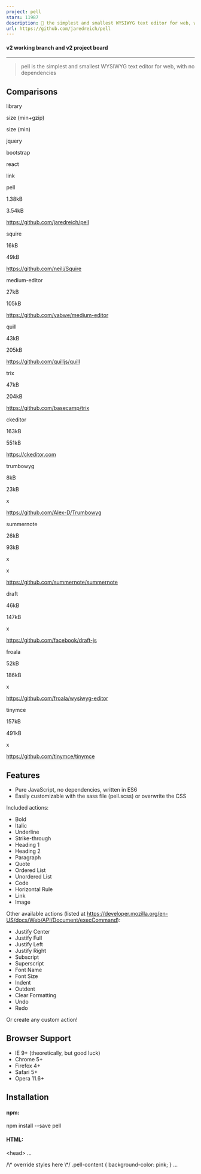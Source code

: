 ```yaml
---
project: pell
stars: 11987
description: 📝 the simplest and smallest WYSIWYG text editor for web, with no dependencies
url: https://github.com/jaredreich/pell
---
```


#### v2 working branch and v2 project board

* * *

> pell is the simplest and smallest WYSIWYG text editor for web, with no dependencies

Comparisons
-----------

library

size (min+gzip)

size (min)

jquery

bootstrap

react

link

pell

1.38kB

3.54kB

https://github.com/jaredreich/pell

squire

16kB

49kB

https://github.com/neilj/Squire

medium-editor

27kB

105kB

https://github.com/yabwe/medium-editor

quill

43kB

205kB

https://github.com/quilljs/quill

trix

47kB

204kB

https://github.com/basecamp/trix

ckeditor

163kB

551kB

https://ckeditor.com

trumbowyg

8kB

23kB

x

https://github.com/Alex-D/Trumbowyg

summernote

26kB

93kB

x

x

https://github.com/summernote/summernote

draft

46kB

147kB

x

https://github.com/facebook/draft-js

froala

52kB

186kB

x

https://github.com/froala/wysiwyg-editor

tinymce

157kB

491kB

x

https://github.com/tinymce/tinymce

Features
--------

-   Pure JavaScript, no dependencies, written in ES6
-   Easily customizable with the sass file (pell.scss) or overwrite the CSS

Included actions:

-   Bold
-   Italic
-   Underline
-   Strike-through
-   Heading 1
-   Heading 2
-   Paragraph
-   Quote
-   Ordered List
-   Unordered List
-   Code
-   Horizontal Rule
-   Link
-   Image

Other available actions (listed at https://developer.mozilla.org/en-US/docs/Web/API/Document/execCommand):

-   Justify Center
-   Justify Full
-   Justify Left
-   Justify Right
-   Subscript
-   Superscript
-   Font Name
-   Font Size
-   Indent
-   Outdent
-   Clear Formatting
-   Undo
-   Redo

Or create any custom action!

Browser Support
---------------

-   IE 9+ (theoretically, but good luck)
-   Chrome 5+
-   Firefox 4+
-   Safari 5+
-   Opera 11.6+

Installation
------------

#### npm:

npm install --save pell

#### HTML:

<head\>
  ...
  <link rel\="stylesheet" type\="text/css" href\="https://unpkg.com/pell/dist/pell.min.css"\>
  <style\>
    /\* override styles here \*/
    .pell-content {
      background-color: pink;
    }
  </style\>
</head\>
<body\>
  ...
  <!-- Bottom of body -->
  <script src\="https://unpkg.com/pell"\></script\>
</body\>

Usage
-----

#### API

// ES6
import pell from 'pell'
// or
import { exec, init } from 'pell'

// Browser
pell
// or
window.pell

// Initialize pell on an HTMLElement
pell.init({
  // <HTMLElement>, required
  element: document.getElementById('some-id'),

  // <Function>, required
  // Use the output html, triggered by element's \`oninput\` event
  onChange: html \=> console.log(html),

  // <string>, optional, default = 'div'
  // Instructs the editor which element to inject via the return key
  defaultParagraphSeparator: 'div',

  // <boolean>, optional, default = false
  // Outputs <span style="font-weight: bold;"></span> instead of <b></b>
  styleWithCSS: false,

  // <Array\[string | Object\]>, string if overwriting, object if customizing/creating
  // action.name<string> (only required if overwriting)
  // action.icon<string> (optional if overwriting, required if custom action)
  // action.title<string> (optional)
  // action.result<Function> (required)
  // Specify the actions you specifically want (in order)
  actions: \[
    'bold',
    {
      name: 'custom',
      icon: 'C',
      title: 'Custom Action',
      result: () \=> console.log('Do something!')
    },
    'underline'
  \],

  // classes<Array\[string\]> (optional)
  // Choose your custom class names
  classes: {
    actionbar: 'pell-actionbar',
    button: 'pell-button',
    content: 'pell-content',
    selected: 'pell-button-selected'
  }
})

// Execute a document command, see reference:
// https://developer.mozilla.org/en/docs/Web/API/Document/execCommand
// this is just \`document.execCommand(command, false, value)\`
pell.exec(command<string\>, value<string\>)

#### List of overwriteable action names

-   bold
-   italic
-   underline
-   strikethrough
-   heading1
-   heading2
-   paragraph
-   quote
-   olist
-   ulist
-   code
-   line
-   link
-   image

Examples
--------

#### General

<div id\="editor" class\="pell"\></div\>
<div\>
  HTML output:
  <div id\="html-output" style\="white-space:pre-wrap;"\></div\>
</div\>

import { exec, init } from 'pell'

const editor \= init({
  element: document.getElementById('editor'),
  onChange: html \=> {
    document.getElementById('html-output').textContent \= html
  },
  defaultParagraphSeparator: 'p',
  styleWithCSS: true,
  actions: \[
    'bold',
    'underline',
    {
      name: 'italic',
      result: () \=> exec('italic')
    },
    {
      name: 'backColor',
      icon: '<div style="background-color:pink;">A</div>',
      title: 'Highlight Color',
      result: () \=> exec('backColor', 'pink')
    },
    {
      name: 'image',
      result: () \=> {
        const url \= window.prompt('Enter the image URL')
        if (url) exec('insertImage', url)
      }
    },
    {
      name: 'link',
      result: () \=> {
        const url \= window.prompt('Enter the link URL')
        if (url) exec('createLink', url)
      }
    }
  \],
  classes: {
    actionbar: 'pell-actionbar-custom-name',
    button: 'pell-button-custom-name',
    content: 'pell-content-custom-name',
    selected: 'pell-button-selected-custom-name'
  }
})

// editor.content<HTMLElement>
// To change the editor's content:
editor.content.innerHTML \= '<b><u><i>Initial content!</i></u></b>'

#### Example (Markdown)

<div id\="editor" class\="pell"\></div\>
<div\>
  Markdown output:
  <div id\="markdown-output" style\="white-space:pre-wrap;"\></div\>
</div\>

import { init } from 'pell'
import Turndown from 'turndown'

const { turndown } \= new Turndown({ headingStyle: 'atx' })

init({
  element: document.getElementById('editor'),
  actions: \['bold', 'italic', 'heading1', 'heading2', 'olist', 'ulist'\],
  onChange: html \=> {
    document.getElementById('markdown-output').innerHTML \= turndown(html)
  }
})

#### Frameworks

-   React
-   Vue

Custom Styles
-------------

#### SCSS

$pell-content-height: 400px;
// See all overwriteable variables in src/pell.scss

// Then import pell.scss into styles:
@import '../../node\_modules/pell/src/pell';

#### CSS

/\* After pell styles are applied to DOM: \*/
.pell-content {
  height: 400px;
}

License
-------

MIT

Credits
-------

BrowserStack for cross browser testing:
